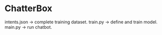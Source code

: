 # ChatterBox

intents.json -> complete training dataset.
train.py -> define and train model.
main.py -> run chatbot.
